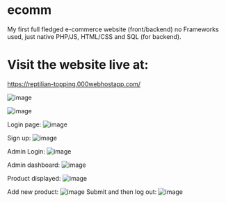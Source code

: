# ecomm
 My first full fledged e-commerce website (front/backend) no Frameworks used, just native PHP/JS, HTML/CSS and SQL (for backend).
 
# Visit the website live at:
 https://reptilian-topping.000webhostapp.com/
 
 ![image](https://user-images.githubusercontent.com/95583855/227268014-6820f52a-ede1-4cbc-a33d-d73cd26ef580.png)

![image](https://user-images.githubusercontent.com/95583855/227268316-7f6b2f43-7bc8-4aaa-b1b4-8d22bfe0ff30.png)

Login page:
![image](https://user-images.githubusercontent.com/95583855/227268486-85a19660-940d-48ec-a41b-fc9d26be94b5.png)

Sign up:
![image](https://user-images.githubusercontent.com/95583855/227268598-3e11348c-7a39-430a-8dd9-3c49c6fe24cf.png)

Admin Login:
![image](https://user-images.githubusercontent.com/95583855/227268722-759d3fa0-0992-4021-b666-053a714749c3.png)

Admin dashboard:
![image](https://user-images.githubusercontent.com/95583855/227268833-3b6a657f-a4c8-4879-88d4-5721800629d7.png)

Product displayed:
![image](https://user-images.githubusercontent.com/95583855/227269101-b4b73a05-8491-4516-a35e-04a8c9eb39da.png)

Add new product:
![image](https://user-images.githubusercontent.com/95583855/227269178-d2cb9b16-df61-46b5-9ef7-16bbc687ca9c.png)
Submit and then log out:
![image](https://user-images.githubusercontent.com/95583855/227269294-12e432ac-d216-4971-9fe8-3ae5832e02d0.png)

